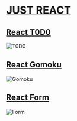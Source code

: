 # [JUST REACT](https://jas0nhuang.github.io/react-1/dist/#/)
## [React T0D0](https://jas0nhuang.github.io/react-1/dist/#/T0D0)
![T0D0](https://i.imgur.com/R09nXzk.png)

## [React Gomoku](https://jas0nhuang.github.io/react-1/dist/#/Gomoku)
![Gomoku](https://i.imgur.com/Etqynsy.png)

## [React Form](https://jas0nhuang.github.io/react-1/dist/#/Form)
![Form](https://i.imgur.com/vdrmGgy.png)
